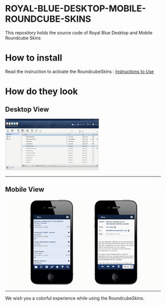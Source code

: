 # ROYAL-BLUE-DESKTOP-MOBILE-ROUNDCUBE-SKINS
This repository holds the source code of Royal Blue Desktop and Mobile Roundcube Skins

# How to install
Read the instruction to activate the RoundcubeSkins : [Instructions to Use](https://roundcubeskins.com/activation-guide/)  


# How do they look #

## Desktop View ##

![Royal Blue Desktop Roundcube Skins](images/royal_blue_mail.png)

---

## Mobile View ##

![Royal Blue Mobile Roundcube Skins](images/rblue.png)

---

We wish you a colorful experience while using the RoundcubeSkins.
